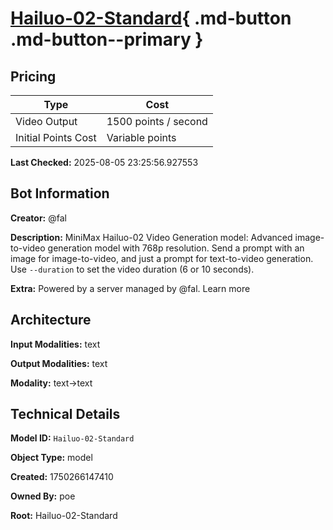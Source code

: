 # [Hailuo-02-Standard](https://poe.com/Hailuo-02-Standard){ .md-button .md-button--primary }

## Pricing

| Type | Cost |
|------|------|
| Video Output | 1500 points / second |
| Initial Points Cost | Variable points |

**Last Checked:** 2025-08-05 23:25:56.927553


## Bot Information

**Creator:** @fal

**Description:** MiniMax Hailuo-02 Video Generation model: Advanced image-to-video generation model with 768p resolution. Send a prompt with an image for image-to-video, and just a prompt for text-to-video generation. Use `--duration` to set the video duration (6 or 10 seconds).

**Extra:** Powered by a server managed by @fal. Learn more


## Architecture

**Input Modalities:** text

**Output Modalities:** text

**Modality:** text->text


## Technical Details

**Model ID:** `Hailuo-02-Standard`

**Object Type:** model

**Created:** 1750266147410

**Owned By:** poe

**Root:** Hailuo-02-Standard
